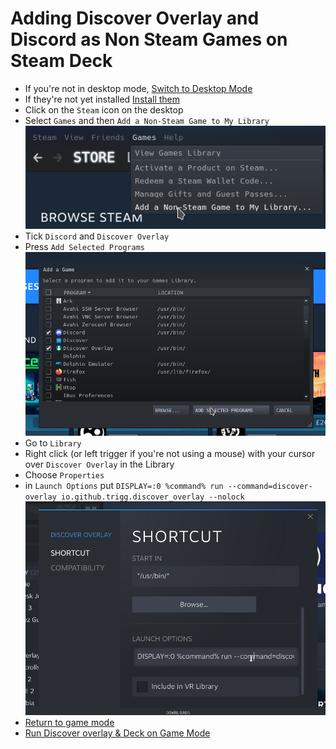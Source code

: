 # Adding Discover Overlay and Discord as Non Steam Games on Steam Deck

- If you're not in desktop mode, [Switch to Desktop Mode](deckswitchdesktop)
- If they're not yet installed [Install them](install_flathub)
- Click on the `Steam` icon on the desktop
- Select `Games` and then `Add a Non-Steam Game to My Library`
![Adding Non-steam game](add_non_steam_game_1.png)
- Tick `Discord` and `Discover Overlay`
- Press `Add Selected Programs`
![Adding Non-steam game part 2](add_non_steam_game_2.png)
- Go to `Library`
- Right click (or left trigger if you're not using a mouse) with your cursor over `Discover Overlay` in the Library
- Choose `Properties`
- in `Launch Options` put `DISPLAY=:0 %command% run --command=discover-overlay io.github.trigg.discover_overlay --nolock`
![Adding Non-steam game part 3](add_non_steam_game_3.png)
- [Return to game mode](deckswitchgame)
- [Run Discover overlay & Deck on Game Mode](deckusage)
